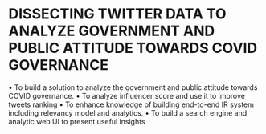 # DISSECTING TWITTER DATA TO ANALYZE GOVERNMENT AND PUBLIC ATTITUDE TOWARDS COVID GOVERNANCE

• To build a solution to analyze the government and public attitude towards COVID
governance.
• To analyze influencer score and use it to improve tweets ranking
• To enhance knowledge of building end-to-end IR system including relevancy model and
analytics.
• To build a search engine and analytic web UI to present useful insights
